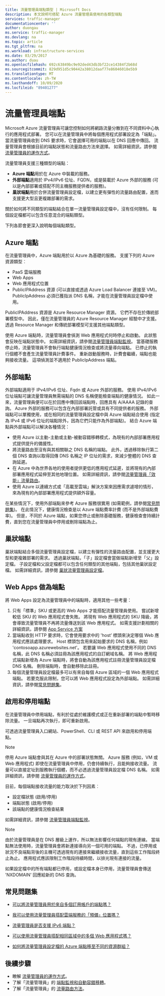 ```yaml
---
title: 流量管理員端點類型 | Microsoft Docs
description: 本文說明可搭配 Azure 流量管理員使用的各類型端點
services: traffic-manager
documentationcenter: ''
author: duongau
ms.service: traffic-manager
ms.devlang: na
ms.topic: article
ms.tgt_pltfrm: na
ms.workload: infrastructure-services
ms.date: 03/29/2017
ms.author: duau
ms.openlocfilehash: 692c63849bc9e92ded43db3bf22ce14384f2b68d
ms.sourcegitcommit: 829d951d5c90442a38012daaf77e86046018e5b9
ms.translationtype: MT
ms.contentlocale: zh-TW
ms.lasthandoff: 10/09/2020
ms.locfileid: "89401277"
---
```

# <a name="traffic-manager-endpoints"></a>流量管理員端點

Microsoft Azure 流量管理員可讓您控制如何將網路流量分散到在不同資料中心執行的應用程式部署。 您可以在流量管理員中將每個應用程式部署設定為「端點」。 當流量管理員收到 DNS 要求時，它會選擇可用的端點以在 DNS 回應中傳回。 流量管理員會根據目前的端點狀態和流量路由方法來選擇。 如需詳細資訊，請參閱 [流量管理員的運作方式](traffic-manager-how-it-works.md)。

流量管理員支援三種類型的端點：

* **Azure 端點**用於在 Azure 中裝載的服務。
* **外部端點**適用於 IPv4/IPv6 位址、FQDN，或是裝載於 Azure 外部的服務 (可以是內部部署或搭配不同主機服務提供者的服務)。
* **巢狀端點**用於合併流量管理員設定檔，以建立更有彈性的流量路由配置，進而支援更大型且更複雜部署的需求。

關於如何將不同類型的端點結合在單一流量管理員設定檔中，沒有任何限制。 每個設定檔都可以包含任意混合的端點類型。

下列各節會更深入說明每個端點類型。

## <a name="azure-endpoints"></a>Azure 端點

在流量管理員中，Azure 端點用於以 Azure 為基礎的服務。 支援下列的 Azure 資源類型︰

* PaaS 雲端服務
* Web Apps
* Web 應用程式位置
* PublicIPAddress 資源 (可以直接或透過 Azure Load Balancer 連接至 VM)。 PublicIpAddress 必須已獲指派 DNS 名稱，才能在流量管理員設定檔中使用。

PublicIPAddress 資源是 Azure Resource Manager 資源。 它們不存在於傳統部署模型中。 因此，僅在流量管理員的 Azure Resource Manager 經驗中才支援。 透過 Resource Manager 和傳統部署模型可支援其他端點類型。

使用 Azure 端點時，流量管理員會偵測 Web 應用程式何時停止和啟動。 此狀態會反映在端點狀態中。 如需詳細資訊，請參閱[流量管理員端點監視](traffic-manager-monitoring.md#endpoint-and-profile-status)。 當基礎服務停止時，流量管理員不會執行端點健康情況檢查或將流量導向端點。 已停止的執行個體不會產生流量管理員計費事件。 重新啟動服務時，計費會繼續，端點也能夠接收流量。 這項偵測並不適用於 PublicIpAddress 端點。

## <a name="external-endpoints"></a>外部端點

外部端點適用于 IPv4/IPv6 位址、Fqdn 或 Azure 外部的服務。 使用 IPv4/IPv6 位址端點可讓流量管理員無需端點的 DNS 名稱便能檢查端點的健康情況。 如此一來，流量管理員便可以在於回應中傳回該端點時，回應具有 A/AAAA 記錄的查詢。 Azure 外部的服務可以包含在內部部署託管或具有不同提供者的服務。 外部端點可以單獨使用，或在相同的流量管理員設定檔中與 Azure 端點結合使用 (指定為 IPv4 或 IPv6 位址的端點除外，因為它們只能作為外部端點)。 結合 Azure 端點與外部端點可以解決各種情況：

* 使用 Azure 以主動-主動或主動-被動容錯移轉模式，為現有的內部部署應用程式提供提升的備援性。 
* 將流量路由至沒有與其相關聯之 DNS 名稱的端點。 此外，透過移除執行第二個 DNS 查詢以取得回傳 DNS 名稱之 IP 位址的需求，來減少整體的 DNS 查詢延遲。
* 在 Azure 中為世界各地的使用者提供更低的應用程式延遲，並將現有的內部部署應用程式延伸至其他地理位置。 如需詳細資訊，請參閱[流量管理員「效能」流量路由](traffic-manager-routing-methods.md#performance)。
* 使用 Azure 以連續方式或「高載至雲端」解決方案來因應需求遽增的情形，來為現有的內部部署應用程式提供額外容量。

在某些情況下，使用外部端點來參考 Azure 服務很實用 (如需範例，請參閱[常見問題集](traffic-manager-faqs.md#traffic-manager-endpoints))。 在此情況下，健康情況檢查是以 Azure 端點費率計費 (而不是外部端點費率)。 但是，不同於 Azure 端點，如果您停止或刪除基礎服務，健康檢查會持續計費，直到您在流量管理員中停用或刪除端點為止。

## <a name="nested-endpoints"></a>巢狀端點

巢狀端點結合多個流量管理員設定檔，以建立有彈性的流量路由配置，並支援更大型和更複雜部署的需求。 透過巢狀端點，「子」設定檔會當做端點新增至「父」設定檔。 子設定檔和父設定檔都可以包含任何類型的其他端點，包括其他巢狀設定檔。 如需詳細資訊，請參閱 [巢狀流量管理員設定檔](traffic-manager-nested-profiles.md)。

## <a name="web-apps-as-endpoints"></a>Web Apps 做為端點

將 Web Apps 設定為流量管理員中的端點時，適用其他一些考量：

1. 只有「標準」SKU 或更高的 Web Apps 才能搭配流量管理員使用。 嘗試新增較低 SKU 的 Web 應用程式會失敗。 將現有 Web 應用程式的 SKU 降級，將會導致流量管理員不再將流量傳送到該 Web 應用程式。 如需支援計劃相關的詳細資訊，請參閱 [App Service 方案](https://azure.microsoft.com/pricing/details/app-service/plans/)
2. 當端點收到 HTTP 要求時，它會使用要求中的 'host’ 標頭來決定哪個 Web 應用程式應該處理要求。 Host 標頭包含用來起始要求的 DNS 名稱，例如 'contosoapp.azurewebsites.net'。 若要讓 Web 應用程式使用不同的 DNS 名稱，此 DNS 名稱必須註冊為該應用程式的自訂網域名稱。 將 Web 應用程式端點新增為 Azure 端點時，將會自動為該應用程式註冊流量管理員設定檔 DNS 名稱。 刪除端點時，會自動移除此註冊。
3. 每個流量管理員設定檔最多可以有來自每個 Azure 區域的一個 Web 應用程式端點。 若要克服此限制，您可以將 Web 應用程式設定為外部端點。 如需詳細資訊，請參閱[常見問題集](traffic-manager-faqs.md#traffic-manager-endpoints)。

## <a name="enabling-and-disabling-endpoints"></a>啟用和停用端點

在流量管理員中停用端點，有利於從處於維護模式或正在重新部署的端點中暫時移除流量。 一旦端點再次執行，即可重新啟用。

可透過流量管理員入口網站、PowerShell、CLI 或 REST API 來啟用和停用端點。

> [!NOTE]
> 停用 Azure 端點會與其在 Azure 中的部署狀態無關。 Azure 服務 (例如，VM 或 Web 應用程式) 即使在流量管理員中停用，仍會持續執行，且能夠接收流量。 流量可以直接定址到服務執行個體，而不必透過流量管理員設定檔 DNS 名稱。 如需詳細資訊，請參閱 [流量管理員的運作方式](traffic-manager-how-it-works.md)。

目前，每個端點接收流量的能力取決於下列因素︰

* 設定檔狀態 (啟用/停用)
* 端點狀態 (啟用/停用)
* 該端點的健康情況檢查結果

如需詳細資訊，請參閱 [流量管理員端點監視](traffic-manager-monitoring.md#endpoint-and-profile-status)。

> [!NOTE]
> 由於流量管理員是在 DNS 層級上運作，所以無法影響任何端點的現有連線。 當端點無法使用時，流量管理員會將新連接導向另一個可用的端點。 不過，已停用或狀況不良端點背後的主機可透過現有的連接來繼續接收流量，直到這些工作階段終止為止。 應用程式應該限制工作階段持續時間，以排光現有連接的流量。

如果設定檔中的所有端點都已停用，或設定檔本身已停用，流量管理員會傳送 'NXDOMAIN' 回應給新的 DNS 查詢。

## <a name="faqs"></a>常見問題集

* [可以將流量管理員用於來自多個訂用帳戶的端點嗎？](https://docs.microsoft.com/azure/traffic-manager/traffic-manager-faqs#can-i-use-traffic-manager-with-endpoints-from-multiple-subscriptions)

* [我可以使用流量管理員搭配雲端服務的「預備」位置嗎？](https://docs.microsoft.com/azure/traffic-manager/traffic-manager-faqs#can-i-use-traffic-manager-with-cloud-service-staging-slots)

* [流量管理員是否支援 IPv6 端點？](https://docs.microsoft.com/azure/traffic-manager/traffic-manager-faqs#does-traffic-manager-support-ipv6-endpoints)

* [可以使用流量管理員搭配相同區域中的多個 Web 應用程式嗎？](https://docs.microsoft.com/azure/traffic-manager/traffic-manager-faqs#can-i-use-traffic-manager-with-more-than-one-web-app-in-the-same-region)

* [如何將流量管理員設定檔的 Azure 端點移至不同的資源群組？](https://docs.microsoft.com/azure/traffic-manager/traffic-manager-faqs#how-do-i-move-my-traffic-manager-profiles-azure-endpoints-to-a-different-resource-group-or-subscription)

## <a name="next-steps"></a>後續步驟

* 瞭解 [流量管理員的運作方式](traffic-manager-how-it-works.md)。
* 了解「流量管理員」的 [端點監視和自動容錯移轉](traffic-manager-monitoring.md)。
* 了解「流量管理員」的 [流量路由方法](traffic-manager-routing-methods.md)。
